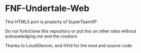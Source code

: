 # FNF-Undertale-Web

This HTML5 port is property of SuperTeamXP

Do not fork/clone this repository or put this on other sites without acknowledging me and the creators

Thanks to LoudSilencer, and ItVid for the mod and source code
